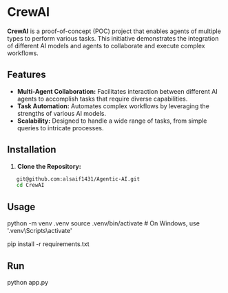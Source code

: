  # CrewAI  

**CrewAI** is a proof-of-concept (POC) project that enables agents of multiple types to perform various tasks. This initiative demonstrates the integration of different AI models and agents to collaborate and execute complex workflows.    
 
## Features  
- **Multi-Agent Collaboration:** Facilitates interaction between different AI agents to accomplish tasks that require diverse capabilities.  
- **Task Automation:** Automates complex workflows by leveraging the strengths of various AI models. 
- **Scalability:** Designed to handle a wide range of tasks, from simple queries to intricate processes.  

## Installation 

1. **Clone the Repository:** 
```bash
   git@github.com:alsaif1431/Agentic-AI.git
   cd CrewAI
```

## Usage  

python -m venv .venv
source .venv/bin/activate  # On Windows, use '.venv\Scripts\activate' 

pip install -r requirements.txt

## Run
python app.py
